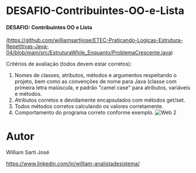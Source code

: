 # DESAFIO-Contribuintes-OO-e-Lista

#### DESAFIO: Contribuintes OO e Lista
(https://github.com/williamsartijose/ETEC-Praticando-Logicas-Estrutura-Repetitivas-Java-04/blob/main/src/EstruturaWhile_Enquanto/ProblemaCrescente.java)

Critérios de avaliação (todos devem estar corretos):
1) Nomes de classes, atributos, métodos e argumentos respeitando o projeto, bem como as convenções
de nome para Java (classe com primeira letra maiúscula, e padrão "camel case" para atributos, variáveis
e métodos.
2) Atributos corretos e devidamente encapsulados com métodos get/set.
3) Todos métodos corretos calculando os valores corretamente.
4) Comportamento do programa correto conforme exemplo. 
![Web 2](https://github.com/williamsartijose/ETEC-Memoria-vetores-listas-Java-07/blob/main/15.png)

# Autor

William Sarti José

https://www.linkedin.com/in/william-analistadesistema/

